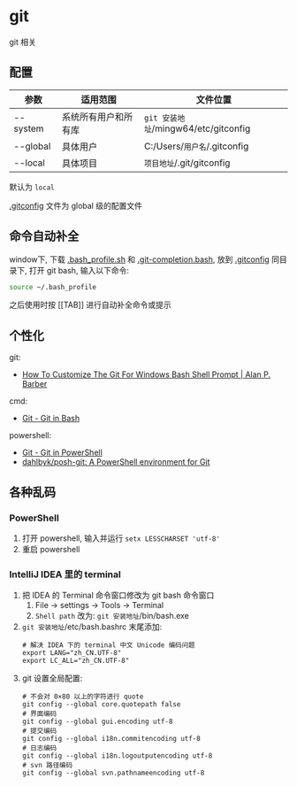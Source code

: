 # git

git 相关

## 配置

| 参数     | 适用范围             | 文件位置                             |
| -------- | -------------------- | ------------------------------------ |
| --system | 系统所有用户和所有库 | `git 安装地址`/mingw64/etc/gitconfig |
| --global | 具体用户             | C:/Users/`用户名`/.gitconfig         |
| --local  | 具体项目             | `项目地址`/.git/gitconfig            |

默认为 `local`

[.gitconfig](./.gitconfig) 文件为 global 级的配置文件

## 命令自动补全

window下, 下载 [.bash_profile.sh](./.bash_profile.sh) 和 [.git-completion.bash](./.git-completion.bash), 放到 [.gitconfig](./.gitconfig) 同目录下, 打开 git bash, 输入以下命令:

```bash
source ~/.bash_profile
```

之后使用时按 [[TAB]] 进行自动补全命令或提示

## 个性化

git:
* [How To Customize The Git For Windows Bash Shell Prompt | Alan P. Barber](https://alanbarber.com/post/how-to-customize-the-git-for-windows-bash-shell-prompt/)

cmd:
* [Git - Git in Bash](https://git-scm.com/book/en/v2/Appendix-A%3A-Git-in-Other-Environments-Git-in-Bash)

powershell:
* [Git - Git in PowerShell](https://git-scm.com/book/en/v2/Appendix-A%3A-Git-in-Other-Environments-Git-in-PowerShell)
* [dahlbyk/posh-git: A PowerShell environment for Git](https://github.com/dahlbyk/posh-git)

## 各种乱码

### PowerShell

1. 打开 powershell, 输入并运行 `setx LESSCHARSET 'utf-8'`
2. 重启 powershell

### IntelliJ IDEA 里的 terminal

1. 把 IDEA 的 Terminal 命令窗口修改为 git bash 命令窗口
    1. File -> settings -> Tools -> Terminal
    2. `Shell path` 改为: `git 安装地址`/bin/bash.exe
2. `git 安装地址`/etc/bash.bashrc 末尾添加:
    ```
    # 解决 IDEA 下的 terminal 中文 Unicode 编码问题
    export LANG="zh_CN.UTF-8"
    export LC_ALL="zh_CN.UTF-8"
    ```
3. git 设置全局配置:
    ```
    # 不会对 0×80 以上的字符进行 quote
    git config --global core.quotepath false
    # 界面编码
    git config --global gui.encoding utf-8
    # 提交编码
    git config --global i18n.commitencoding utf-8
    # 日志编码
    git config --global i18n.logoutputencoding utf-8
    # svn 路径编码
    git config --global svn.pathnameencoding utf-8
    ```
